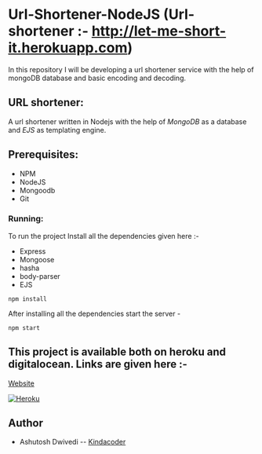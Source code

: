 # Url-Shortener-NodeJS (Url-shortener :- http://let-me-short-it.herokuapp.com)
In this repository I will be developing a url shortener service with the help of mongoDB database and basic encoding and decoding.
## URL shortener:
A url shortener written in Nodejs with the help of *MongoDB* as a database and *EJS* as templating engine.
## Prerequisites:
- NPM
- NodeJS
- Mongoodb
- Git
### Running:
To run the project Install all the dependencies given here :-

- Express
- Mongoose
- hasha
- body-parser
- EJS

```
npm install
```
After installing all the dependencies start the server -

```
npm start
```
## This project is available both on heroku and digitalocean. Links are given here :-
[Website](http://let-me-short-it.herokuapp.com)

[![Heroku](https://www.herokucdn.com/deploy/button.png)](http://let-me-short-it.herokuapp.com/)


## Author
* Ashutosh Dwivedi -- [Kindacoder](https://github.com/kindacoder)






